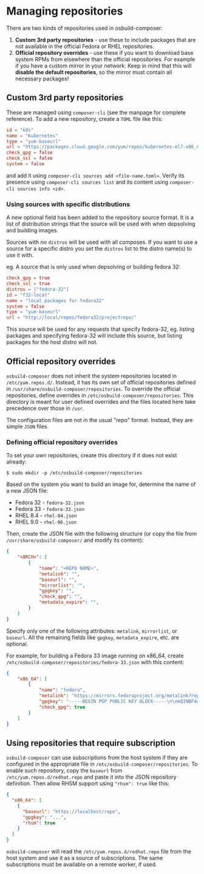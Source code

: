 # Managing repositories

There are two kinds of repositories used in osbuild-composer:
 1. **Custom 3rd party repositories** - use these to include packages that are not available in the official Fedora or RHEL repositories.
 2. **Official repository overrides** - use these if you want to download base system RPMs from elsewhere than the official repositories. For example if you have a custom mirror in your network. Keep in mind that this will **disable the default repositories**, so the mirror must contain all necessary packages!

## Custom 3rd party repositories

These are managed using `composer-cli` (see the manpage for complete reference). To add a new repository, create a `TOML` file like this:
```toml
id = "k8s"
name = "Kubernetes"
type = "yum-baseurl"
url = "https://packages.cloud.google.com/yum/repos/kubernetes-el7-x86_64"
check_gpg = false
check_ssl = false
system = false
```
and add it using `composer-cli sources add <file-name.toml>`. Verify its presence using `composer-cli sources list` and its content using `composer-cli sources info <id>`.

### Using sources with specific distributions

A new optional field has been added to the repository source format. It is a
list of distribution strings that the source will be used with when depsolving
and building images.

Sources with no `distros` will be used with all composes. If you want to use a
source for a specific distro you set the `distros` list to the distro name(s)
to use it with.

eg. A source that is only used when depsolving or building fedora 32:

```toml
check_gpg = true
check_ssl = true
distros = ["fedora-32"]
id = "f32-local"
name = "local packages for fedora32"
system = false
type = "yum-baseurl"
url = "http://local/repos/fedora32/projectrepo/"
```

This source will be used for any requests that specify fedora-32, eg. listing
packages and specifying fedora-32 will include this source, but listing
packages for the host distro will not.


## Official repository overrides

`osbuild-composer` does not inherit the system repositories located in `/etc/yum.repos.d/`. Instead, it has its own set of official repositories defined in `/usr/share/osbuild-composer/repositories`. To override the official repositories, define overrides in `/etc/osbuild-composer/repositories`. This directory is meant for user defined overrides and the files located here take precedence over those in `/usr`. 

The configuration files are not in the usual "repo" format. Instead, they are simple `JSON` files.

### Defining official repository overrides

To set your own repositories, create this directory if it does not exist already:

```
$ sudo mkdir -p /etc/osbuild-composer/repositories
```

Based on the system you want to build an image for, determine the name of a new JSON file:

* Fedora 32 - `fedora-32.json`
* Fedora 33 - `fedora-33.json`
* RHEL 8.4 - `rhel-84.json`
* RHEL 9.0 - `rhel-90.json`

Then, create the JSON file with the following structure (or copy the file from `/usr/share/osbuild-composer/` and modify its content):

```json
{
    "<ARCH>": [
        {
            "name": "<REPO NAME>",
            "metalink": "",
            "baseurl": "",
            "mirrorlist": "",
            "gpgkey": "",
            "check_gpg": "",
            "metadata_expire": "",
        }
    ]
}
```
Specify only one of the following attributes: `metalink`, `mirrorlist`, or `baseurl`. All the remaining fields like `gpgkey`, `metadata_expire`, etc. are optional.

For example, for building a Fedora 33 image running on x86_64, create `/etc/osbuild-composer/repositories/fedora-33.json` with this content:
```json
{
    "x86_64": [
        {
            "name": "fedora",
            "metalink": "https://mirrors.fedoraproject.org/metalink?repo=fedora-33&arch=x86_64",
            "gpgkey": "-----BEGIN PGP PUBLIC KEY BLOCK-----\n\nmQINBF4wBvsBEADQmcGbVUbDRUoXADReRmOOEMeydHghtKC9uRs9YNpGYZIB+bie\nbGYZmflQayfh/wEpO2W/IZfGpHPL42V7SbyvqMjwNls/fnXsCtf4LRofNK8Qd9fN\nkYargc9R7BEz/mwXKMiRQVx+DzkmqGWy2gq4iD0/mCyf5FdJCE40fOWoIGJXaOI1\nTz1vWqKwLS5T0dfmi9U4Tp/XsKOZGvN8oi5h0KmqFk7LEZr1MXarhi2Va86sgxsF\nQcZEKfu5tgD0r00vXzikoSjn3qA5JW5FW07F1pGP4bF5f9J3CZbQyOjTSWMmmfTm\n2d2BURWzaDiJN9twY2yjzkoOMuPdXXvovg7KxLcQerKT+FbKbq8DySJX2rnOA77k\nUG4c9BGf/L1uBkAT8dpHLk6Uf5BfmypxUkydSWT1xfTDnw1MqxO0MsLlAHOR3J7c\noW9kLcOLuCQn1hBEwfZv7VSWBkGXSmKfp0LLIxAFgRtv+Dh+rcMMRdJgKr1V3FU+\nrZ1+ZAfYiBpQJFPjv70vx+rGEgS801D3PJxBZUEy4Ic4ZYaKNhK9x9PRQuWcIBuW\n6eTe/6lKWZeyxCumLLdiS75mF2oTcBaWeoc3QxrPRV15eDKeYJMbhnUai/7lSrhs\nEWCkKR1RivgF4slYmtNE5ZPGZ/d61zjwn2xi4xNJVs8q9WRPMpHp0vCyMwARAQAB\ntDFGZWRvcmEgKDMzKSA8ZmVkb3JhLTMzLXByaW1hcnlAZmVkb3JhcHJvamVjdC5v\ncmc+iQI4BBMBAgAiBQJeMAb7AhsPBgsJCAcDAgYVCAIJCgsEFgIDAQIeAQIXgAAK\nCRBJ/XdJlXD/MZm2D/9kriL43vd3+0DNMeA82n2v9mSR2PQqKny39xNlYPyy/1yZ\nP/KXoa4NYSCA971LSd7lv4n/h5bEKgGHxZfttfOzOnWMVSSTfjRyM/df/NNzTUEV\n7ORA5GW18g8PEtS7uRxVBf3cLvWu5q+8jmqES5HqTAdGVcuIFQeBXFN8Gy1Jinuz\nAH8rJSdkUeZ0cehWbERq80BWM9dhad5dW+/+Gv0foFBvP15viwhWqajr8V0B8es+\n2/tHI0k86FAujV5i0rrXl5UOoLilO57QQNDZH/qW9GsHwVI+2yecLstpUNLq+EZC\nGqTZCYoxYRpl0gAMbDLztSL/8Bc0tJrCRG3tavJotFYlgUK60XnXlQzRkh9rgsfT\nEXbQifWdQMMogzjCJr0hzJ+V1d0iozdUxB2ZEgTjukOvatkB77DY1FPZRkSFIQs+\nfdcjazDIBLIxwJu5QwvTNW8lOLnJ46g4sf1WJoUdNTbR0BaC7HHj1inVWi0p7IuN\n66EPGzJOSjLK+vW+J0ncPDEgLCV74RF/0nR5fVTdrmiopPrzFuguHf9S9gYI3Zun\nYl8FJUu4kRO6JPPTicUXWX+8XZmE94aK14RCJL23nOSi8T1eW8JLW43dCBRO8QUE\nAso1t2pypm/1zZexJdOV8yGME3g5l2W6PLgpz58DBECgqc/kda+VWgEAp7rO2A==\n=EPL3\n-----END PGP PUBLIC KEY BLOCK-----\n",
            "check_gpg": true
        }
    ]
}
```

## Using repositories that require subscription

`osbuild-composer` can use subscriptions from the host system if they are configured in the appropriate file in `/etc/osbuild-composer/repositories`. To enable such repository, copy the `baseurl` from `/etc/yum.repos.d/redhat.repo` and paste it into the JSON repository definition. Then allow RHSM support using `"rhsm": true` like this:

```json
{
  "x86_64": [
    {
      "baseurl": "https://localhost/repo",
      "gpgkey": "...",
      "rhsm": true
    }
  ]
}
```

`osbuild-composer` will read the `/etc/yum.repos.d/redhat.repo` file from the host system and use it as a source of subscriptions. The same subscriptions must be available on a remote worker, if used.
